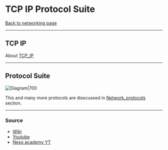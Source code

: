 # TCP IP Protocol Suite
[Back to networking page](./index.md)

---

## TCP IP
About [TCP_IP](TCP_IP.md)

---

## Protocol Suite
![Diagram|700](https://www.distributednetworks.com/dhcp-tcp-ip/module3/images/protocol_main.gif)

This and many more protocols are disscussed in [Network_protocols](Network_protocols.md) section.

---

### Source
- [Wiki](https://en.wikipedia.org/wiki/Internet_protocol_suite)
- [Youtube](https://youtu.be/elp3fFHahi8)
- [Neso academy YT](https://youtu.be/wvPe4Zb0tUA)